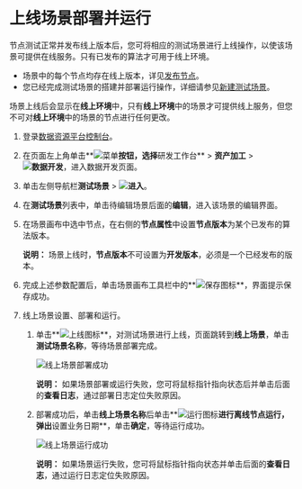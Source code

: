 # 上线场景部署并运行

节点测试正常并发布线上版本后，您可将相应的测试场景进行上线操作，以使该场景可提供在线服务。只有已发布的算法才可用于线上环境。

-   场景中的每个节点均存在线上版本，详见[发布节点]()。
-   您已经完成测试场景的搭建并部署运行操作，详细请参见[新建测试场景]()。

场景上线后会显示在**线上环境**中，只有**线上环境**中的场景才可提供线上服务，但您不可对**线上环境**中的场景的节点进行任何更改。

1.  登录[数据资源平台控制台](https://dataq.console.aliyun.com)。

2.  在页面左上角单击**![菜单](https://static-aliyun-doc.oss-accelerate.aliyuncs.com/assets/img/zh-CN/6504337061/p188771.png)**按钮，选择**研发工作台** \> **资产加工** \> **![数据开发](https://static-aliyun-doc.oss-accelerate.aliyuncs.com/assets/img/zh-CN/2524223261/p282097.png)**，进入数据开发页面。

3.  单击左侧导航栏**测试场景** \> **![进入](https://static-aliyun-doc.oss-accelerate.aliyuncs.com/assets/img/zh-CN/6504337061/p188815.png)**。

4.  在**测试场景**列表中，单击待编辑场景后面的**编辑**，进入该场景的编辑界面。

5.  在场景画布中选中节点，在右侧的**节点属性**中设置**节点版本**为某个已发布的算法版本。

    **说明：** 场景上线时，**节点版本**不可设置为**开发版本**，必须是一个已经发布的版本。

6.  完成上述参数配置后，单击场景画布工具栏中的**![保存](https://static-aliyun-doc.oss-accelerate.aliyuncs.com/assets/img/zh-CN/9857900161/p208484.png)图标**，界面提示保存成功。

7.  线上场景设置、部署和运行。

    1.  单击**![上线](https://static-aliyun-doc.oss-accelerate.aliyuncs.com/assets/img/zh-CN/9857900161/p209619.png)图标**，对测试场景进行上线，页面跳转到**线上场景**，单击**测试场景名称**，等待场景部署完成。

        ![线上场景部署成功](https://static-aliyun-doc.oss-accelerate.aliyuncs.com/assets/img/zh-CN/9857900161/p208589.png)

        **说明：** 如果场景部署或运行失败，您可将鼠标指针指向状态后并单击后面的**查看日志**，通过部署日志定位失败原因。

    2.  部署成功后，单击**线上场景名称**后单击**![运行](https://static-aliyun-doc.oss-accelerate.aliyuncs.com/assets/img/zh-CN/9857900161/p209620.png)图标**进行离线节点运行，弹出**设置业务日期**，单击**确定**，等待运行成功。

        ![线上场景运行成功](https://static-aliyun-doc.oss-accelerate.aliyuncs.com/assets/img/zh-CN/9857900161/p208825.png)

        **说明：** 如果场景运行失败，您可将鼠标指针指向状态并单击后面的**查看日志**，通过运行日志定位失败原因。



